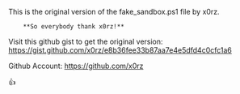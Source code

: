 This is the original version of the fake_sandbox.ps1 file by x0rz. 

		**So everybody thank x0rz!**

Visit this github gist to get the original version:
https://gist.github.com/x0rz/e8b36fee33b87aa7e4e5dfd4c0cfc1a6

Github Account:
https://github.com/x0rz

:+1:
